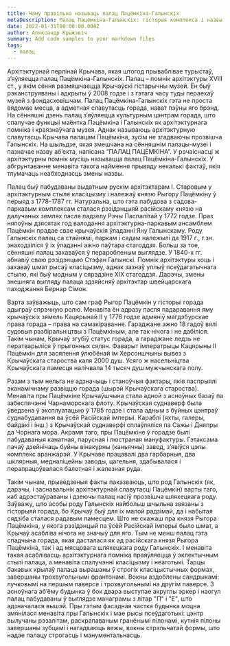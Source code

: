 ```yaml
---
title: Чаму правільна называць палац Пацёмкіна-Галынскіх
metaDescription: Палац Пацёмкіна-Галынскіх: гісторыя комплекса і назвы
date: 2022-01-31T00:00:00.000Z
author: Аляксандр Крыжэвіч
summary: Add code samples to your markdown files
tags:
  - палац
---
```

Архітэктурнай перлінай Крычава, якая штогод прываблівае турыстаў,
з’яўляецца палац Пацёмкіна-Галынскіх. Палац – помнік архітэктуры
XVIII ст., у якім сёння размяшчаецца Крычаўскі гістарычны музей. Ён быў
рэканструяваны і адкрыты ў 2008 годзе і з гэтага часу туды пераехаў музей з
фондасховішчам. Палац Пацёмкіна-Галынскіх гэта не проста вядомае месца,
а адметная славутасць горада, нават пэўны яго брэнд. На сённяшні дзень
палац з’яўляецца культурным цэнтрам горада, што спалучае функцыі
маёнтка Пацёмкіна і Галынскіх як архітэктурнага помніка і краязнаўчага
музея. Аднак называюць архітэктурную славутасць Крычава палацам
Пацёмкіна, зусім не згадваючы прозвішча Галынскіх. На шыльдзе, якая
змешчана на сённяшнім палацы-музеі і пазначае назву аб’екта, напісана
“ПАЛАЦ ПАЦЁМКІНА”. У рэчаіснасці ж архітэктурны помнік мусіць
называцца палац Пацёмкіна-Галынскіх. У абгрунтаванне менавіта такога
наймення прывяду некалькі фактаў, якія тлумачаць неабходнасць змены
назвы.

Палац быў пабудаваны выдатным рускім архітэктарам І. Старовым у
архітэктурным стыле класіцызму і належаў князю Рыгору Пацёмкіну ў
перыяд з 1778-1787 гг. Натуральна, што гэта пабудова з садова-паркавым
комплексам сталася рэзідэнцыяй расійскаму князю на далучаных землях
пасля падзелу Рэчы Паспалітай у 1772 годзе. Праз няпоўны дзясятак год
валодання архітэктурна-паркавым ансамблем Пацёмкін прадае свае
крычаўскія ўладанні Яну Галынскаму. Роду Галынскіх палац са стайнямі,
паркам і садам належылі да 1917 г., г.зн. знаходзіліся ў іх ўладанні ажно
паўтара стагоддзя. Больш за тое, сённяшні палац захаваўся ў пераробленым
выглядзе. У 1840-х гг. абнавіў сваю рэзідэнцыю Стэфан Галынскі. Помнік
архітэктуры хоць і захаваў шмат рысаў класіцызму, аднак зазнаў уплыў
псеўдагатычнага стылю, які быў модным у сярэдзіне ХІХ стагоддзя. Дарэчы,
змены знешняга выгляду палаца здзяйсняў архітэктар швейцарскага
паходжання Бернар Сімон.

Варта заўважыць, што сам граф Рыгор Пацёмкін у гісторыі горада
адыграў спрэчную ролю. Менавіта ён адразу пасля падаравання яму
крычаўскіх зямель Кацярынай ІІ у 1776 годзе адмяніў магдэбурскае права
горада – права на самакіраванне. Гараджане ажно 18 гадоў вялі судовыя
разбіральніцтвы з Пацёмкіным, але так нічога і не дабіліся. Такім чынам,
Крычаў згубіў статус горада, а гараджане ледзь не ператварыліся ў
прыгонных сялян. Фаварыт імператрыцы Кацярыны ІІ Пацёмкін для
засялення ўлюбёнай ім Херсоншчыны вывез з Крычаўскага староства каля 2000 душ.
Усяго ж насельніцтва Крычаўскага памесця налічвала 14 тысяч
душ мужчынскага полу.

Разам з тым нельга не адзначыць і станоўчыя фактары, якія паспрыялі
эканамічнаму развіццю горада (шырэй Крычаўскага староства). Менавіта
пры Пацёмкіне Крычаўшчына стала адной з асноўных базаў па забеспячэнні
Чарнаморскага флоту. Крычаўская суднаверф была ўведзена ў эксплуатацыю
ў 1785 годзе і стала адным з буйных цэнтраў суднабудавання ва ўсёй
Расійскай імперыі. Караблі (яхты, галеры, байдакі і інш.) з Крычаўскай
суднаверфі сплаўляліся па Сажы і Дняпры да Чорнага мора. Акрамя таго,
пры Пацёмкіне ў горадзе былі пабудаваныя канатная, парусная і люстраная
мануфактуры. Гэтаксама пачаў дзейнічаць буйны вінакурны (каньячны)
завод, з’явіўся цэлы комплекс аранжарэй. У Крычаве працавалі два
гарбарныя, два шклярныя, медналіцейны заводы, цагельня, здабывалася і
перапрацоўвалася балотная і жалезная руда.

Такім чынам, прыведзеныя факты паказваюць, што род Галынскіх (як,
дарэчы, і заснавальнік архітэктурнай славутасці Пацёмкін) варты таго, каб
адрэстаўраваны і дзеючы палац насіў прозвішча шляхецкага роду. Заўважу,
што асобы роду Галынскіх найбольш шчыльна звязаны з гісторыяй горада,
бо Крычаў быў для іх малой радзімай, да і набытая сядзіба сталася радавым
памесцем. Што не скажаш пра князя Рыгора Пацёмкіна, у якога рэзідэнцый
па ўсёй Расійскай імперыі было шмат, а Крычаў асабліва нічога не значыў
для яго. Тым не менш палац гэта спадчына горада, якая дасталася як ад
расійскага князя Рыгора Пацёмкіна, так і ад мясцовага шляхецкага роду
Галынскіх. І менавіта такая асаблівасць архітэктурнага помніка праяўляецца
ў эклектычным стылі палаца, а менавіта спалучэнні класіцызму і неаготыкі.
Тарцы бакавых крылаў палаца вырашаны ў строгіх класіцыстычных формах,
завершаны трохвугольнымі франтонамі. Вокны аздоблены сандрыкамі:
лучковымі на першым паверсе і трохвугольнымі на другім паверсе. З
асноўнага аб’ёму будынка ў бок двара выступае акруглы эркер і наогул палац
пабудаваны ў выглядзе манаграмы з літар &quot;П&quot; і &quot;Е&quot;, што адзначалася вышэй.
Пры гэтым фасадная частка будынка моцна змянілася менавіта пры
Галынскіх і мае рысы псеўдаготыкі: цэнтр вылучаны рэзалітам,
раскрапаваным гранёнымі пілонамі, кутнія пілоны завершаны зубцамі і
нагадваюць вежы, вокны стрэльчатай формы, што надае палацу строгасць і
манументальнасць.
